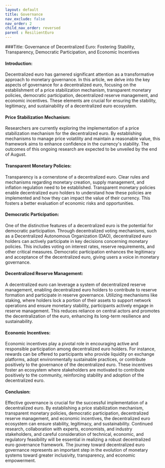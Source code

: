 ```yaml
---
layout: default
title: Governance
nav_exclude: false
nav_order: 2
child_nav_order: reversed
parent : ResilientEuro
---
```



###Title: Governance of Decentralized Euro: Fostering Stability, Transparency, Democratic Participation, and Economic Incentives

#### Introduction:
Decentralized euro has garnered significant attention as a transformative approach to monetary governance. In this article, we delve into the key aspects of governance for a decentralized euro, focusing on the establishment of a price stabilization mechanism, transparent monetary policies, democratic participation, decentralized reserve management, and economic incentives. These elements are crucial for ensuring the stability, legitimacy, and sustainability of a decentralized euro ecosystem.

#### Price Stabilization Mechanism:
Researchers are currently exploring the implementation of a price stabilization mechanism for the decentralized euro. By establishing mechanisms to manage price volatility and maintain a reasonable value, this framework aims to enhance confidence in the currency's stability. The outcomes of this ongoing research are expected to be unveiled by the end of August.

#### Transparent Monetary Policies:
Transparency is a cornerstone of a decentralized euro. Clear rules and mechanisms regarding monetary creation, supply management, and inflation regulation need to be established. Transparent monetary policies enable decentralized euro holders to understand how these policies are implemented and how they can impact the value of their currency. This fosters a better evaluation of economic risks and opportunities.

#### Democratic Participation:
One of the distinctive features of a decentralized euro is the potential for democratic participation. Through decentralized voting mechanisms, such as a Decentralized Autonomous Organization (DAO), decentralized euro holders can actively participate in key decisions concerning monetary policies. This includes voting on interest rates, reserve requirements, and other critical measures. Democratic participation enhances the legitimacy and acceptance of the decentralized euro, giving users a voice in monetary governance.

#### Decentralized Reserve Management:
A decentralized euro can leverage a system of decentralized reserve management, enabling decentralized euro holders to contribute to reserve formation and participate in reserve governance. Utilizing mechanisms like staking, where holders lock a portion of their assets to support network operations and ensure monetary stability, participants actively engage in reserve management. This reduces reliance on central actors and promotes the decentralization of the euro, enhancing its long-term resilience and sustainability.

#### Economic Incentives:
Economic incentives play a pivotal role in encouraging active and responsible participation among decentralized euro holders. For instance, rewards can be offered to participants who provide liquidity on exchange platforms, adopt environmentally sustainable practices, or contribute positively to the governance of the decentralized euro. These incentives foster an ecosystem where stakeholders are motivated to contribute positively to the community, reinforcing stability and adoption of the decentralized euro.

#### Conclusion:
Effective governance is crucial for the successful implementation of a decentralized euro. By establishing a price stabilization mechanism, transparent monetary policies, democratic participation, decentralized reserve management, and economic incentives, the decentralized euro ecosystem can ensure stability, legitimacy, and sustainability. Continued research, collaboration with experts, economists, and industry stakeholders, and careful consideration of technical, economic, and regulatory feasibility will be essential in realizing a robust decentralized euro governance framework. The journey toward decentralized euro governance represents an important step in the evolution of monetary systems toward greater inclusivity, transparency, and economic empowerment.
